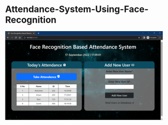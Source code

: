 # Attendance-System-Using-Face-Recognition

![SDS](https://github.com/anubhavsingh123/Attendance-System-Using-Face-Recognition/blob/main/ss.png)

